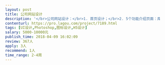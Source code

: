 ```yaml
---                
layout: post       
title: 公司网站设计           
description: '</br>公司网站设计：</br>1. 首页设计；</br>2. 5个功能介绍页面：库存管理、销售管理、采购管理、生产管理、记账管理；</br>3. 社区页面：首页、社区详情页面；</br>4. 价格与服务页面（用于展示产品线的功能及价格）。</br>'     
contenturl: https://pro.lagou.com/project/7189.html      
tags: [UI设计,Photoshop,图标设计,H5设计]            
salary: 5000-10000元          
publish_time: 2018-04-09 16:02:09         
review: 367人                   
apply: 3人                   
recommend: 1人                   
time_range: 2-4周              
---                 
```

